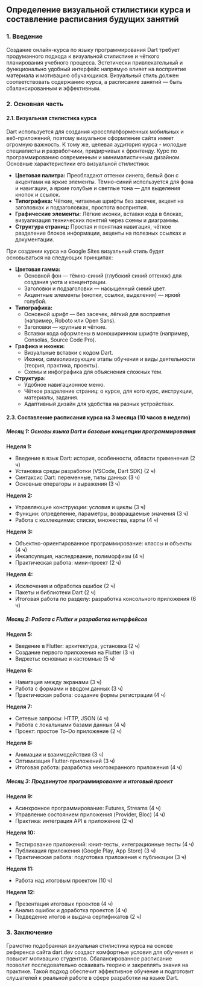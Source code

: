 ## Определение визуальной стилистики курса и составление расписания будущих занятий

### 1. Введение

Создание онлайн-курса по языку программирования Dart требует продуманного подхода к визуальной стилистике и чёткого планирования учебного процесса. Эстетически привлекательный и функционально удобный интерфейс напрямую влияет на восприятие материала и мотивацию обучающихся. Визуальный стиль должен соответствовать содержанию курса, а расписание занятий — быть сбалансированным и эффективным.

### 2. Основная часть

#### 2.1. Визуальная стилистика курса 

Dart используется для создания кроссплатформенных мобильных и веб-приложений, поэтому визуальное оформление сайта имеет огромную важность. К тому же, целевая аудитория курса - молодые специалисты и разработчики, придирчивых к фронтенду. Курс по программированию   современным и минималистичным дизайном. Основные характеристики его визуальной стилистики:



- **Цветовая палитра:** Преобладают оттенки синего, белый фон с акцентами на яркие элементы. Тёмно-синий используется для фона и навигации, а яркие голубые и светлые тона — для выделения кнопок и ссылок.
- **Типографика:** Чёткие, читаемые шрифты без засечек, акцент на заголовках и подзаголовках, простота восприятия.
- **Графические элементы:** Лёгкие иконки, вставки кода в блоках, визуализация технических понятий через схемы и диаграммы.
- **Структура страниц:** Простая и понятная навигация, чёткое разделение блоков информации, акценты на полезных ссылках и документации.

При создании курса на Google Sites визуальный стиль будет основываться на следующих принципах:

- **Цветовая гамма:**
    - Основной фон — тёмно-синий (глубокий синий оттенок) для создания уюта и концентрации.
    - Заголовки и подзаголовки — насыщенный синий цвет.
    - Акцентные элементы (кнопки, ссылки, выделения) — яркий голубой.
- **Типографика:**
    - Основной шрифт — без засечек, лёгкий для восприятия (например, Roboto или Open Sans).
    - Заголовки — крупные и чёткие.
    - Вставки кода оформлены в моноширинном шрифте (например, Consolas, Source Code Pro).
- **Графика и иконки:**
    - Визуальные вставки с кодом Dart.
    - Иконки, символизирующие этапы обучения и виды деятельности (теория, практика, проекты).
    - Схемы и инфографика для объяснения сложных тем.
- **Структура:**
    - Удобное навигационное меню.
    - Чёткое разделение страниц: о курсе, для кого курс, инструкции, материалы, задания.
    - Адаптивный дизайн для удобства на разных устройствах.

#### 2.3. Составление расписания курса на 3 месяца (10 часов в неделю)

##### **Месяц 1: Основы языка Dart и базовые концепции программирования**

**Неделя 1:**

- Введение в язык Dart: история, особенности, области применения (2 ч)
- Установка среды разработки (VSCode, Dart SDK) (2 ч)
- Синтаксис Dart: переменные, типы данных (3 ч)
- Основные операторы и выражения (3 ч)

**Неделя 2:**

- Управляющие конструкции: условия и циклы (3 ч)
- Функции: определение, параметры, возвращаемые значения (3 ч)
- Работа с коллекциями: списки, множества, карты (4 ч)

**Неделя 3:**

- Объектно-ориентированное программирование: классы и объекты (4 ч)
- Инкапсуляция, наследование, полиморфизм (4 ч)
- Практическая работа: мини-проект (2 ч)

**Неделя 4:**

- Исключения и обработка ошибок (2 ч)
- Пакеты и библиотеки Dart (2 ч)
- Итоговая работа по разделу: разработка консольного приложения (6 ч)

##### **Месяц 2: Работа с Flutter и разработка интерфейсов**

**Неделя 5:**

- Введение в Flutter: архитектура, установка (2 ч)
- Создание первого приложения на Flutter (3 ч)
- Виджеты: основные и кастомные (5 ч)

**Неделя 6:**

- Навигация между экранами (3 ч)
- Работа с формами и вводом данных (3 ч)
- Практическая работа: создание формы регистрации (4 ч)

**Неделя 7:**

- Сетевые запросы: HTTP, JSON (4 ч)
- Работа с локальными базами данных (4 ч)
- Проект: простое To-Do приложение (2 ч)

**Неделя 8:**

- Анимации и взаимодействия (3 ч)
- Оптимизация Flutter-приложений (3 ч)
- Итоговая работа: разработка многоэкранного приложения (4 ч)

##### **Месяц 3: Продвинутое программирование и итоговый проект**

**Неделя 9:**

- Асинхронное программирование: Futures, Streams (4 ч)
- Управление состоянием приложения (Provider, Bloc) (4 ч)
- Практика: интеграция API в приложение (2 ч)

**Неделя 10:**

- Тестирование приложений: юнит-тесты, интеграционные тесты (4 ч)
- Публикация приложения (Google Play, App Store) (3 ч)
- Практическая работа: подготовка приложения к публикации (3 ч)

**Неделя 11:**

- Работа над итоговым проектом (10 ч)

**Неделя 12:**

- Презентация итоговых проектов (4 ч)
- Анализ ошибок и доработка проектов (4 ч)
- Подведение итогов и выдача сертификатов (2 ч)

### 3. Заключение

Грамотно подобранная визуальная стилистика курса на основе референса сайта dart.dev создаст комфортные условия для обучения и повысит мотивацию студентов. Сбалансированное расписание позволит последовательно осваивать теорию и закреплять знания на практике. Такой подход обеспечит эффективное обучение и подготовит слушателей к реальной работе в сфере разработки на языке Dart.